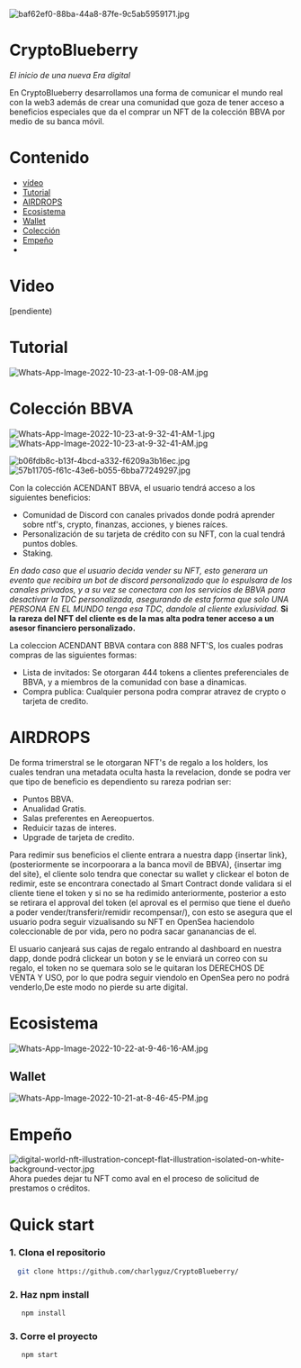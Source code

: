 ![baf62ef0-88ba-44a8-87fe-9c5ab5959171.jpg](https://i.postimg.cc/fW3nSzjJ/baf62ef0-88ba-44a8-87fe-9c5ab5959171.jpg)


# CryptoBlueberry

*El inicio de una nueva Era digital*

En CryptoBlueberry desarrollamos una forma de  comunicar el mundo real con la web3 además de crear una comunidad que goza de tener acceso a beneficios especiales que  da el  comprar un NFT de la colección BBVA por medio de su banca móvil.
# Contenido

- [vídeo](#vídeo)
- [Tutorial](#Tutorial)
- [AIRDROPS](#AIDROPS)
- [Ecosistema](#Ecosistema)
- [Wallet](#Wallet)
- [Colección](#Colección)
- [Empeño](#Empeño)
- 


# Video

[pendiente)


# Tutorial
![Whats-App-Image-2022-10-23-at-1-09-08-AM.jpg](https://i.postimg.cc/WbyskWk1/Whats-App-Image-2022-10-23-at-1-09-08-AM.jpg)

# Colección BBVA

![Whats-App-Image-2022-10-23-at-9-32-41-AM-1.jpg](https://i.postimg.cc/R0NtNTsN/Whats-App-Image-2022-10-23-at-9-32-41-AM-1.jpg)    ![Whats-App-Image-2022-10-23-at-9-32-41-AM.jpg](https://i.postimg.cc/9Q4X9N25/Whats-App-Image-2022-10-23-at-9-32-41-AM.jpg)   

![b06fdb8c-b13f-4bcd-a332-f6209a3b16ec.jpg](https://i.postimg.cc/y8vVw4TZ/b06fdb8c-b13f-4bcd-a332-f6209a3b16ec.jpg)    ![57b11705-f61c-43e6-b055-6bba77249297.jpg](https://i.postimg.cc/G3FnWnLm/57b11705-f61c-43e6-b055-6bba77249297.jpg)

Con la colección ACENDANT BBVA, el usuario tendrá acceso a los siguientes beneficios:
- Comunidad de Discord con canales privados donde podrá aprender sobre ntf's, crypto, finanzas, acciones, y bienes raíces.
- Personalización de su tarjeta  de crédito con su NFT, con la cual tendrá puntos dobles.
- Staking.

*En dado caso que el usuario decida vender su NFT, esto generara un evento que recibira un bot de discord personalizado que lo espulsara de los canales privados, y a su vez se conectara con los servicios de BBVA para desactivar la TDC personalizada, asegurando de esta forma que solo UNA PERSONA EN EL MUNDO tenga esa TDC, dandole al cliente exlusividad.*
**Si la rareza del NFT del cliente es de la mas alta podra tener acceso a un asesor financiero personalizado.**

La coleccion ACENDANT BBVA contara con 888 NFT'S, los cuales podras compras de las siguientes formas:
- Lista de invitados: Se otorgaran 444 tokens a clientes preferenciales de BBVA, y a miembros de la comunidad con base a dinamicas.
- Compra publica: Cualquier persona podra comprar atravez de crypto o tarjeta de credito.

# AIRDROPS
De forma trimerstral se le otorgaran NFT's de regalo a los holders, los cuales tendran una metadata oculta hasta la revelacion, donde se podra ver que tipo de beneficio es dependiento su rareza podrian ser:
- Puntos BBVA.
- Anualidad Gratis.
- Salas preferentes en Aereopuertos.
- Reduicir tazas de interes.
- Upgrade de tarjeta de credito.

Para redimir sus beneficios el cliente entrara a nuestra dapp {insertar link}, (posteriormente se incorpoorara a la banca movil de BBVA), {insertar img del site}, 
el cliente solo tendra que conectar su wallet y clickear el boton de redimir, este se encontrara conectado al Smart Contract donde validara si el cliente tiene el token y si no se ha redimido anteriormente, posterior a esto se retirara el approval del token (el aproval es el permiso que tiene el dueño a poder vender/transferir/remidir recompensar/), con esto se asegura que el usuario podra seguir vizualisando su NFT en OpenSea haciendolo coleccionable de por vida,  pero no podra sacar gananancias de el.


El usuario canjeará sus cajas de regalo entrando al dashboard en nuestra dapp, donde podrá clickear un boton y se le enviará un correo con su regalo, el token no se quemara solo se le quitaran los DERECHOS DE VENTA Y USO, por lo que podra seguir viendolo en OpenSea pero no podrá venderlo,De este modo no pierde su arte digital.
 

# Ecosistema 
![Whats-App-Image-2022-10-22-at-9-46-16-AM.jpg](https://i.postimg.cc/BZN2FH6P/Whats-App-Image-2022-10-22-at-9-46-16-AM.jpg)



## Wallet
![Whats-App-Image-2022-10-21-at-8-46-45-PM.jpg](https://i.postimg.cc/wvdf12wx/Whats-App-Image-2022-10-21-at-8-46-45-PM.jpg)






# Empeño                                           

![digital-world-nft-illustration-concept-flat-illustration-isolated-on-white-background-vector.jpg](https://i.postimg.cc/y6D3bRBn/digital-world-nft-illustration-concept-flat-illustration-isolated-on-white-background-vector.jpg)
Ahora puedes dejar tu NFT como aval en el proceso de solicitud de prestamos o créditos.


# Quick start

### 1. Clona el repositorio 
```bash
  git clone https://github.com/charlyguz/CryptoBlueberry/
```

### 2. Haz npm install
```bash
   npm install 
```

### 3. Corre el proyecto
```bash
   npm start
